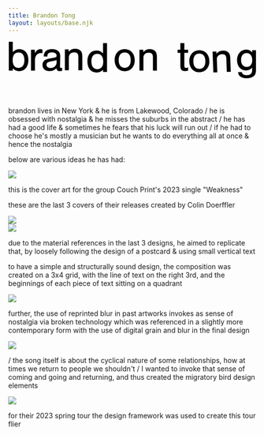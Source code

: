 ```yaml
---
title: Brandon Tong
layout: layouts/base.njk
---
```


<header class="hero">
    <div class="hero-div">
        <svg id="Layer_1" data-name="Layer 1" xmlns="http://www.w3.org/2000/svg" viewBox="0 0 240.47 36.34">
        <path class="cls-1" d="m.51.5h3.85v10c1.92-1.97,3.89-2.85,6.44-2.85,5.23,0,8.7,4.18,8.7,10.54s-3.43,10.75-8.83,10.75c-2.59,0-4.39-.79-6.32-2.8v2.26H.51V.5Zm3.72,17.7c0,4.85,2.01,7.53,5.69,7.53s5.69-2.68,5.69-7.45-2.05-7.41-5.69-7.41-5.69,2.68-5.69,7.32Z"/>
        <path class="cls-1" d="m25.7,8.2v3.18c.79-1.17,1.13-1.63,1.67-2.13.92-.96,2.38-1.59,3.6-1.59.75,0,1.46.17,2.13.5v3.47c-.79-.17-1.21-.21-1.76-.21-3.1,0-5.48,2.76-5.48,6.36v10.63h-3.85V8.2h3.68Z"/>
        <path class="cls-1" d="m34.26,14.73c.22-2.38.7-3.79,1.73-4.9,1.33-1.44,3.77-2.23,6.61-2.17,5.02.1,7.82,2.54,7.73,6.72l-.19,9.5c-.03,1.59.17,1.93,1.05,1.95.33,0,.54-.03,1.01-.19l-.06,2.97c-.92.19-1.72.26-2.52.24-1.84-.04-2.66-.85-2.96-2.78-2.09,2.01-4.33,2.88-7.05,2.83-3.93-.08-6.56-2.56-6.49-6.11.07-3.26,2.11-5.23,6.23-5.99l4.49-.79c2.43-.41,2.94-.78,2.97-2.03.04-1.97-1.65-3.21-4.37-3.27-1.97-.04-3.53.56-4.09,1.63-.3.54-.4,1-.51,2.46l-3.6-.07Zm12.57,3.39c-.72.28-1.39.47-2.4.71l-3.95.84c-2.35.5-3.42,1.44-3.45,3.03-.04,1.84,1.44,3.13,3.7,3.17,3.26.07,5.99-2.27,6.05-5.15l.05-2.59Z"/>
        <path class="cls-1" d="m58.51,7.87v2.3c2.01-2.13,3.64-2.85,6.4-2.85,2.38,0,4.35.79,5.48,2.22.96,1.26,1.34,2.68,1.34,5.02v13.51h-3.85v-13.22c0-2.76-1.26-4.1-3.89-4.1-3.31,0-5.31,1.92-5.31,5.06v12.26h-3.85V7.87h3.68Z"/>
        <path class="cls-1" d="m95.66,29.71h-3.85v-2.18c-1.92,1.92-3.85,2.72-6.4,2.72-5.4,0-8.79-4.18-8.79-10.75s3.43-10.54,8.79-10.54c2.59,0,4.52.84,6.4,2.72V1.8h3.85v27.91Zm-15.15-10.12c0,4.77,2.09,7.45,5.73,7.45s5.77-2.68,5.77-7.32-2.05-7.53-5.77-7.53-5.73,2.68-5.73,7.41Z"/>
        <path class="cls-1" d="m122.51,18.45c0,6.19-3.97,10.5-9.75,10.5s-9.71-4.31-9.71-10.67,3.93-10.63,9.71-10.63,9.75,4.27,9.75,10.79Zm-15.56-.17c0,4.73,2.13,7.45,5.86,7.45s5.82-2.72,5.82-7.32c0-4.85-2.09-7.53-5.86-7.53s-5.82,2.72-5.82,7.41Z"/>
        <path class="cls-1" d="m130.75,8.2v2.3c2.01-2.13,3.64-2.85,6.4-2.85,2.38,0,4.35.79,5.48,2.22.96,1.26,1.34,2.68,1.34,5.02v13.51h-3.85v-13.22c0-2.76-1.26-4.1-3.89-4.1-3.31,0-5.31,1.92-5.31,5.06v12.26h-3.85V8.2h3.68Z"/>
        <path class="cls-1" d="m174.2,11.26h-3.64v12.68c0,1.17.54,1.84,1.51,1.84.54,0,1.09-.13,2.13-.54v3.14c-1.67.38-2.3.46-3.22.46-2.89,0-4.27-1.55-4.27-4.9v-12.68h-2.72v-3.05h2.72V1.8h3.85v6.4h3.64v3.05Z"/>
        <path class="cls-1" d="m194.83,19.45c0,6.19-3.98,10.5-9.75,10.5s-9.71-4.31-9.71-10.67,3.93-10.63,9.71-10.63,9.75,4.27,9.75,10.79Zm-15.56-.17c0,4.73,2.13,7.45,5.86,7.45s5.81-2.72,5.81-7.32c0-4.85-2.09-7.53-5.86-7.53s-5.81,2.72-5.81,7.41Z"/>
        <path class="cls-1" d="m201.57,9.84l.09,2.3c1.92-2.21,3.53-2.98,6.29-3.09,2.38-.09,4.38.62,5.56,2,1.01,1.22,1.44,2.62,1.53,4.97l.53,13.5-3.84.15-.52-13.21c-.11-2.76-1.41-4.05-4.05-3.95-3.3.13-5.23,2.13-5.11,5.27l.48,12.25-3.85.15-.79-20.19,3.68-.14Z"/>
        <path class="cls-1" d="m239.96,8.68v19.41c0,2.68-.63,4.44-2.05,5.61-1.59,1.38-4.06,2.13-7.07,2.13s-5.31-.79-6.74-2.3c-.88-.92-1.3-1.92-1.46-3.72h3.68c.21,1.97,1.76,2.97,4.64,2.97,3.64,0,5.31-1.55,5.31-4.9v-2.3c-1.63,1.76-3.64,2.64-5.98,2.64-5.1,0-8.66-4.06-8.66-9.87s3.6-10.21,8.74-10.21c2.64,0,4.31.79,5.98,2.76l-.08-2.22h3.68Zm-14.44,9.5c0,4.14,2.05,6.69,5.44,6.69s5.4-2.55,5.4-6.61-2.01-6.78-5.44-6.78-5.4,2.55-5.4,6.69Z"/>
        </svg>
    </div>
</header> 

<section>
    <div class="about">
        <p>
            brandon lives in New York & he is from Lakewood, Colorado / he is obsessed with nostalgia & he misses the suburbs in the abstract / he has had a good life & sometimes he fears that his luck will run out / if he had to choose he's mostly a musician but he wants to do everything all at once & hence the nostalgia
        </p>
    </div>
    <div class="about-2">
        <p>
            below are various ideas he has had:
        </p>
    </div>
</section>

<section class="selected-work" id="weakness">
    <div class="segment">
        <div class="brick weakness-cover">
            <img src="assets/images/WEAKNESS-ART-03.jpg" class="module">
            <p class="weakness-blurb text">this is the cover art for the group Couch Print's 2023 single "Weakness"
            </p>
        </div>  
    </div>
    <div class="ep-blurb">
        <p>
            these are the last 3 covers of their releases created by Colin Doerffler
        </p>
    </div>
    <div class="segment">
        <div class="brick ep-art-1">
            <img src="assets/images/Artwork_CP-HORSEPOWER.jpg" class="module">
        </div>   
    </div>
    <div class="segment">
        <div class="brick ep-art-2">
            <img src="assets/images/impressions-art.jpg" class="module">
            <p class="impressions-blurb text">due to the material references in the last 3 designs, he aimed to replicate that, by loosely following the design of a postcard & using small vertical text
            </p>
        </div>
    </div>
    <div class="ep-blurb-2">
        <p>
             to have a simple and structurally sound design, the composition was created on a 3x4 grid, with the line of text on the right 3rd, and the beginnings of each
                piece of text sitting on a quadrant 
        </p>
    </div>
    <div class="segment">
        <div class="ep-art-3 brick">
            <img src="assets/images/Artwork_CP-WATERFALL-EP.jpg" class="module">
            <p class="waterfall-blurb text">
                further, the use of reprinted blur in past artworks invokes as sense of nostalgia via broken technology which
                was referenced in a slightly more contemporary form with the use of digital grain and blur in the final design
            </p>
        </div>
    </div>  
    <div class="segment">
        <div class="brick">
            <img src="assets/images/TT_1.gif" class="module weakness-gif"></img>
            <p class="standalone-blurb text">
               / the song itself is about the cyclical nature of some relationships, how at times we return to people we shouldn't /
                I wanted to invoke that sense of coming and going and returning, and thus created the migratory bird design elements
            </p>
        </div>
    </div>
    <div class="sxsw-cover brick">
        <img src="assets/images/SXSW-2023.jpg" class="module">
        <p class="sxsw-blurb module">for their 2023 spring tour the design framework was used to create this tour flier
        </p>
    </div>


</section>

<section>

</section>